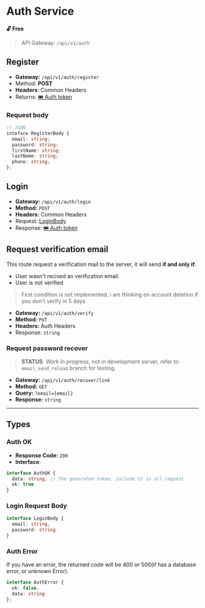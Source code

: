 # Auth Service
**🔓 Free**
> API Gateway: `/api/v1/auth`

## Register 
* **Gateway:** `/api/v1/auth/register`
* Method: **POST**
* **Headers**: Common Headers
* Returns: [🎟️ Auth token](#auth-ok) 

### Request body
```typescript
// JSON
inteface RegisterBody {
  email: string;
  password: string;
  firstName: string;
  lastName: string;
  phone: string;
};
```

## Login 
* **Gateway:** `/api/v1/auth/login`
* **Method:** `POST`
* **Headers:** Common Headers
* Request: [LoginBody](#login-request-body)
* Response: [🎟️ Auth token](#auth-ok)


## Request verification email
This route request a verification mail to the server, it will send **if and only if**:
* User wasn't recived an verification email.
* User is not verified

> First condition is not implemented, i am thinking on account deletion if you don't verify in 5 days

* **Gateway:** `/api/v1/auth/verify`
* **Method:** `PUT`
* **Headers:** Auth Headers
* Response: `string`

### Request password recover
> **STATUS**: Work in progress, not in development server, refer to `email_send_reload` branch for testing.
* **Gateway:** `/api/v1/auth/recover/link`
* **Method:** `GET`
* **Query:** `?email={email}`
* **Response:** `string`
--- 

## Types
### Auth OK
* **Response Code:** `200`
* **Interface**:
```typescript
interface AuthOK {
  data: string, // The generated token, include it in all request.
  ok: true
}
```

### Login Request Body
```typescript
interface LoginBody {
  email: string,
  password: string
}
```

### Auth Error
If you have an error, the returned code will be 400 or 500(if has a database error, or unknown Error).
```typescript
interface AuthError {
  ok: false,
  data: string
};
```

